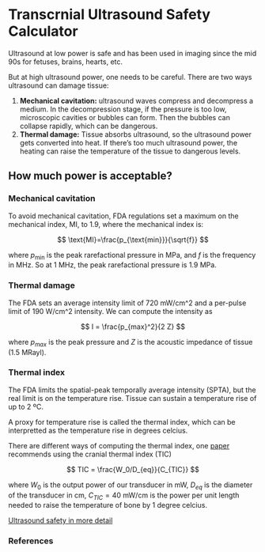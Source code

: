 # Transcrnial Ultrasound Safety Calculator

Ultrasound at low power is safe and has been used in imaging since the mid 90s for fetuses, brains, hearts, etc.

But at high ultrasound power, one needs to be careful. There are two ways ultrasound can damage tissue:

1. **Mechanical cavitation:** ultrasound waves compress and decompress a medium. In the decompression stage, if the pressure is too low, microscopic cavities or bubbles can form. Then the bubbles can collapse rapidly, which can be dangerous.
2. **Thermal damage:** Tissue absorbs ultrasound, so the ultrasound power gets converted into heat. If there’s too much ultrasound power, the heating can raise the temperature of the tissue to dangerous levels.

## How much power is acceptable?

### Mechanical cavitation

To avoid mechanical cavitation, FDA regulations set a maximum on the mechanical index, $\text{MI}$, to 1.9, where the mechanical index is:

$$
\text{MI}=\frac{p_{\text{min}}}{\sqrt{f}}
$$

where $p_\text{min}$ is the peak rarefactional pressure in MPa, and $f$ is the frequency in MHz. So at 1 MHz, the peak rarefactional pressure is 1.9 MPa.

### Thermal damage

The FDA sets an average intensity limit of 720 mW/cm^2 and a per-pulse limit of 190 W/cm^2 intensity. We can compute the intensity as

$$
I = \frac{p_{max}^2}{2 Z}
$$

where $p_{max}$ is the peak pressure and $Z$ is the acoustic impedance of tissue (1.5 MRayl).

### Thermal index

The FDA limits the spatial-peak temporally average intensity (SPTA), but the real limit is on the temperature rise. Tissue can sustain a temperature rise of up to 2 ºC.

A proxy for temperature rise is called the thermal index, which can be interpretted as the temperature rise in degrees celcius.

There are different ways of computing the thermal index, one [paper](https://arxiv.org/abs/2311.05359) recommends using the cranial thermal index (TIC)

$$
TIC = \frac{W_0/D_{eq}}{C_{TIC}}
$$

where $W_0$ is the output power of our transducer in mW, $D_{eq}$ is the diameter of the transducer in cm, $C_{TIC} = 40 \text{ mW/cm}$ is the power per unit length needed to raise the temperature of bone by 1 degree celcius.

[Ultrasound safety in more detail](https://www.notion.so/Ultrasound-safety-in-more-detail-1ace75ced07980418767cf8e9731fed9?pvs=21)

### References
